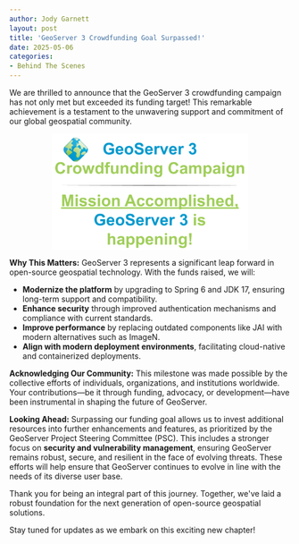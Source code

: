 ```yaml
---
author: Jody Garnett
layout: post
title: 'GeoServer 3 Crowdfunding Goal Surpassed!'
date: 2025-05-06
categories:
- Behind The Scenes
---
```


We are thrilled to announce that the GeoServer 3 crowdfunding campaign has not only met but exceeded its funding target\! This remarkable achievement is a testament to the unwavering support and commitment of our global geospatial community.

<img src="/img/posts/2.26/gs3-goal-surpassed.png" alt="GeoServer 3 Crowdfunding Goal Surpassed" style="display:block; margin-left:auto; margin-right:auto; width:70%;"/>

**Why This Matters:** GeoServer 3 represents a significant leap forward in open-source geospatial technology. With the funds raised, we will:

* **Modernize the platform** by upgrading to Spring 6 and JDK 17, ensuring long-term support and compatibility.  
* **Enhance security** through improved authentication mechanisms and compliance with current standards.  
* **Improve performance** by replacing outdated components like JAI with modern alternatives such as ImageN.  
* **Align with modern deployment environments**,  facilitating cloud-native and containerized deployments.

**Acknowledging Our Community:** This milestone was made possible by the collective efforts of individuals, organizations, and institutions worldwide. Your contributions—be it through funding, advocacy, or development—have been instrumental in shaping the future of GeoServer.

**Looking Ahead:** Surpassing our funding goal allows us to invest additional resources into further enhancements and features, as prioritized by the GeoServer Project Steering Committee (PSC). This includes a stronger focus on **security and vulnerability management**, ensuring GeoServer remains robust, secure, and resilient in the face of evolving threats. These efforts will help ensure that GeoServer continues to evolve in line with the needs of its diverse user base.

Thank you for being an integral part of this journey. Together, we've laid a robust foundation for the next generation of open-source geospatial solutions.

Stay tuned for updates as we embark on this exciting new chapter\!